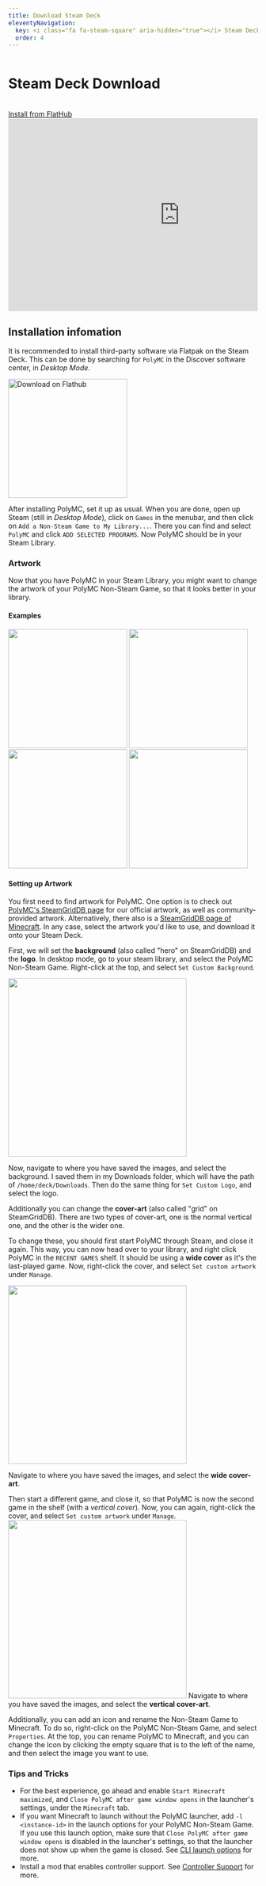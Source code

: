 ```yaml
---
title: Download Steam Deck
eleventyNavigation:
  key: <i class="fa fa-steam-square" aria-hidden="true"></i> Steam Deck
  order: 4
---
```


<div class="download-content">
    <div class="row">
    <div class="column">
      <div>
        <h1>Steam Deck Download</h1>
        <br>
        <a class="button is-big" href="{{ '/download' | url }}">Install from FlatHub</a>
      </div>
    </div>
    <div class="column">
      <iframe width="692" height="389" src="https://www.youtube.com/embed/UTVBqyvFCV8" title="YouTube video player" frameborder="0" allow="accelerometer; autoplay; clipboard-write; encrypted-media; gyroscope; picture-in-picture" allowfullscreen></iframe>
    </div>
  </div>
</div>

<div class="infobox top">

## Installation infomation

It is recommended to install third-party software via Flatpak on the Steam Deck.
This can be done by searching for `PolyMC` in the Discover software center, in *Desktop Mode*.

<a href='https://flathub.org/apps/details/org.polymc.PolyMC'><img width='240' alt='Download on Flathub' src='https://flathub.org/assets/badges/flathub-badge-en.png'/></a>

After installing PolyMC, set it up as usual.
When you are done, open up Steam (still in *Desktop Mode*), click on `Games` in the menubar, and then click on `Add a Non-Steam Game to My Library...`.
There you can find and select `PolyMC` and click `ADD SELECTED PROGRAMS`.
Now PolyMC should be in your Steam Library.

### Artwork

Now that you have PolyMC in your Steam Library, you might want to change the artwork of your PolyMC Non-Steam Game, so that it looks better in your library.

#### Examples

<img src="/img/Steam_Deck_PolyMC_1.jpg" height="240">
<img src="/img/Steam_Deck_PolyMC_2.jpg" height="240">
<img src="/img/Steam_Deck_PolyMC_3.jpg" height="240">
<img src="https://i.imgur.com/WXFkxCw.png" height="240">

#### Setting up Artwork

You first need to find artwork for PolyMC.
One option is to check out [PolyMC's SteamGridDB page](https://www.steamgriddb.com/game/5321639) for our official artwork, as well as community-provided artwork.
Alternatively, there also is a [SteamGridDB page of Minecraft](https://www.steamgriddb.com/game/38365).
In any case, select the artwork you'd like to use, and download it onto your Steam Deck.

First, we will set the **background** (also called "hero" on SteamGridDB) and the **logo**. In desktop mode, go to your steam library, and select the PolyMC Non-Steam Game. Right-click at the top, and select `Set Custom Background`.

<img src="https://i.imgur.com/jaqjRob.png" height="360">

Now, navigate to where you have saved the images, and select the background. I saved them in my Downloads folder, which will have the path of `/home/deck/Downloads`.
Then do the same thing for `Set Custom Logo`, and select the logo.

Additionally you can change the **cover-art** (also called "grid" on SteamGridDB).
There are two types of cover-art, one is the normal vertical one, and the other is the wider one.

To change these, you should first start PolyMC through Steam, and close it again.
This way, you can now head over to your library, and right click PolyMC in the `RECENT GAMES` shelf.
It should be using a **wide cover** as it's the last-played game.
Now, right-click the cover, and select `Set custom artwork` under `Manage`.

<img src="/img/Steam_Deck_Cover_wide.png" height="360">

Navigate to where you have saved the images, and select the **wide cover-art**.

Then start a different game, and close it, so that PolyMC is now the second game in the shelf (with a *vertical cover*).
Now, you can again, right-click the cover, and select `Set custom artwork` under `Manage`.
<img src="/img/Steam_Deck_Cover_vertical.png" height="360">
Navigate to where you have saved the images, and select the **vertical cover-art**.

Additionally, you can add an icon and rename the Non-Steam Game to Minecraft. 
To do so, right-click on the PolyMC Non-Steam Game, and select `Properties`. At the top, you can rename PolyMC to Minecraft, and you can change the Icon by clicking the empty square that is to the left of the name, and then select the image you want to use. 

### Tips and Tricks

- For the best experience, go ahead and enable `Start Minecraft maximized`, and `Close PolyMC after game window opens` in the launcher's settings, under the `Minecraft` tab.
- If you want Minecraft to launch without the PolyMC launcher, add `-l <instance-id>` in the launch options for your PolyMC Non-Steam Game. If you use this launch option, make sure that `Close PolyMC after game window opens` is disabled in the launcher's settings, so that the launcher does not show up when the game is closed. See [CLI launch options](../../../getting-started/command-line-interface/) for more.
- Install a mod that enables controller support. See [Controller Support](../../../getting-started/controller-support) for more.

</div>